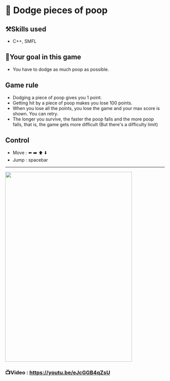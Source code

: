 # 💩 Dodge pieces of poop

## ⚒️Skills used
* C++, SMFL

## 🥅Your goal in this game
* You have to dodge as much poop as possible. 

## Game rule
* Dodging a piece of poop gives you 1 point.
* Getting hit by a piece of poop makes you lose 100 points. 
* When you lose all the points, you lose the game and your max score is shown. You can retry.
* The longer you survive, the faster the poop falls and the more poop falls, that is, the game gets more difficult (But there's a difficulty limit)

## Control
* Move : ⬅️ ➡️ ⬆️ ⬇️
* Jump : spacebar
---
<img src="https://user-images.githubusercontent.com/67142421/148427711-e7131cc8-335e-47d1-9059-24c2b68d4eff.jpg" width="400" height="600">

### 📺Video : https://youtu.be/eJcGGB4qZsU
